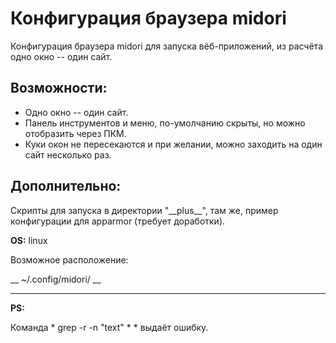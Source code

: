Конфигурация браузера midori
============================

Конфигурация браузера midori для запуска вёб-приложений, из расчёта одно окно -- один сайт.

Возможности:
------------
 * Одно окно -- один сайт.
 * Панель инструментов и меню, по-умолчанию скрыты, но можно отобразить через ПКМ.
 * Куки окон не пересекаются и при желании, можно заходить на один сайт несколько раз.

Дополнительно:
------------
Скрипты для запуска в директории "\_\_plus\_\_", там же, пример конфигурации для apparmor (требует доработки).


__OS:__ linux


Возможное расположение:

__ ~/.config/midori/ __

----

__PS:__

Команда * grep -r -n "text" \* * выдаёт ошибку.
